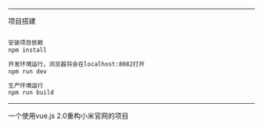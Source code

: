 

----------
项目搭建

``` bash

安装项目依赖
npm install

开发环境运行，浏览器将会在localhost:8082打开
npm run dev

生产环境运行
npm run build

```

----------

一个使用vue.js 2.0重构小米官网的项目
